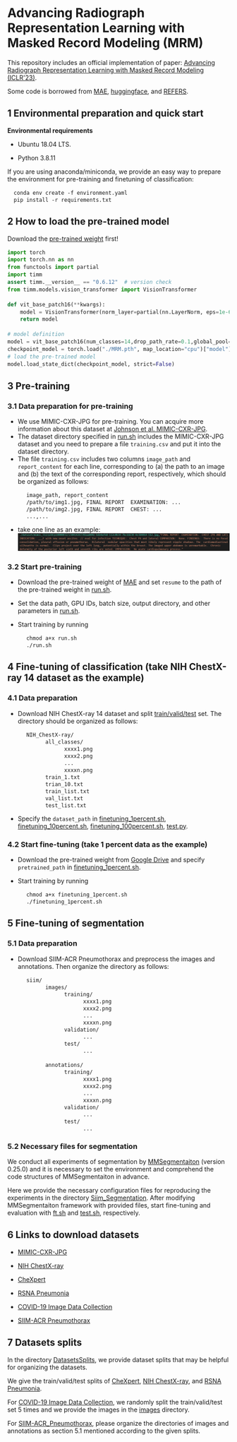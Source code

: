 # Advancing Radiograph Representation Learning with Masked Record Modeling (MRM)
This repository includes an official implementation of paper: [Advancing Radiograph Representation Learning with Masked Record Modeling (ICLR'23)](https://openreview.net/forum?id=w-x7U26GM7j).

Some code is borrowed from [MAE](https://github.com/facebookresearch/mae), [huggingface](https://huggingface.co), and [REFERS](https://github.com/funnyzhou/REFERS).

## 1 Environmental preparation and quick start
**Environmental requirements**
- Ubuntu 18.04 LTS.

- Python 3.8.11

If you are using anaconda/miniconda, we provide an easy way to prepare the environment for pre-training and finetuning of classification:

      conda env create -f environment.yaml
      pip install -r requirements.txt

## 2 How to load the pre-trained model
Download the [pre-trained weight](https://drive.google.com/file/d/1JwZaqvsSdk1bD3B7fsN0uOz-2Fzz1amc/view) first!
```python
import torch
import torch.nn as nn
from functools import partial
import timm
assert timm.__version__ == "0.6.12"  # version check
from timm.models.vision_transformer import VisionTransformer

def vit_base_patch16(**kwargs):
    model = VisionTransformer(norm_layer=partial(nn.LayerNorm, eps=1e-6),**kwargs)
    return model

# model definition
model = vit_base_patch16(num_classes=14,drop_path_rate=0.1,global_pool="avg")
checkpoint_model = torch.load("./MRM.pth", map_location="cpu")["model"]
# load the pre-trained model
model.load_state_dict(checkpoint_model, strict=False)
```

## 3 Pre-training
### 3.1 Data preparation for pre-training
- We use MIMIC-CXR-JPG for pre-training. You can acquire more information about this dataset at [Johnson et al. MIMIC-CXR-JPG](https://physionet.org/content/mimic-cxr-jpg/2.0.0/).
- The dataset directory specified in [run.sh](/run.sh) includes the MIMIC-CXR-JPG dataset and you need to prepare a file ``training.csv`` and put it into the dataset directory.
- The file ``training.csv`` includes two columns ``image_path`` and ``report_content`` for each line, corresponding to (a) the path to an image and (b) the text of the corresponding report, respectively, which should be organized as follows:
```
      image_path, report_content
      /path/to/img1.jpg, FINAL REPORT  EXAMINATION: ...
      /path/to/img2.jpg, FINAL REPORT  CHEST: ...
      ...,...
```
- take one line as an example:
![img](imgs/example.png)

### 3.2 Start pre-training
- Download the pre-trained weight of [MAE](https://dl.fbaipublicfiles.com/mae/pretrain/mae_pretrain_vit_base.pth) and set ``resume`` to the path of the pre-trained weight in [run.sh](run.sh).
- Set the data path, GPU IDs, batch size, output directory, and other parameters in [run.sh](run.sh).

- Start training by running
```
      chmod a+x run.sh
      ./run.sh
```
## 4 Fine-tuning of classification (take NIH ChestX-ray 14 dataset as the example)
### 4.1 Data preparation
- Download NIH ChestX-ray 14 dataset and split [train/valid/test](DatasetsSplits/NIH_ChestX-ray) set. The directory should be organized as follows:
```
      NIH_ChestX-ray/
            all_classes/
                  xxxx1.png
                  xxxx2.png
                  ...
                  xxxxn.png
            train_1.txt
            trian_10.txt
            train_list.txt
            val_list.txt
            test_list.txt
```	
- Specify the ``dataset_path`` in [finetuning_1percent.sh](/NIH_ChestX-ray/finetuning_1percent.sh), [finetuning_10percent.sh](/NIH_ChestX-ray/finetuning_10percent.sh), [finetuning_100percent.sh](/NIH_ChestX-ray/finetuning_100percent.sh), [test.py](/NIH_ChestX-ray/test.py).

### 4.2 Start fine-tuning (take 1 percent data as the example)
- Download the pre-trained weight from [Google Drive](https://drive.google.com/file/d/1JwZaqvsSdk1bD3B7fsN0uOz-2Fzz1amc/view?usp=sharing) and specify ``pretrained_path`` in [finetuning_1percent.sh](/NIH_ChestX-ray/finetuning_1percent.sh).

- Start training by running
```
      chmod a+x finetuning_1percent.sh
      ./finetuning_1percent.sh
```
## 5 Fine-tuning of segmentation
### 5.1 Data preparation
- Download SIIM-ACR Pneumothorax and preprocess the images and annotations.
Then organize the directory as follows:
```
      siim/
            images/
                  training/
                        xxxx1.png
                        xxxx2.png
                        ...
                        xxxxn.png
                  validation/
                        ...
                  test/
                        ...

            annotations/
                  training/
                        xxxx1.png
                        xxxx2.png
                        ...
                        xxxxn.png
                  validation/
                        ...
                  test/
                        ...
```
### 5.2 Necessary files for segmentation
We conduct all experiments  of segmentation by [MMSegmentaiton](https://github.com/open-mmlab/mmsegmentation) (version  0.25.0) and it is necessary to set the environment and comprehend the code structures of MMSegmentaiton in advance.

Here we provide the necessary configuration files for reproducing the experiments in the directory [Siim_Segmentation](Siim_Segmentation). After modifying MMSegmentaiton framework with provided files, start fine-tuning and evaluation with [ft.sh](Siim_Segmentation/ft.sh) and [test.sh](Siim_Segmentation/test.sh), respectively.

## 6 Links to download datasets
- [MIMIC-CXR-JPG](https://physionet.org/content/mimic-cxr-jpg/2.0.0/)

- [NIH ChestX-ray](https://nihcc.app.box.com/v/ChestXray-NIHCC/folder/36938765345)

- [CheXpert](https://stanfordmlgroup.github.io/competitions/chexpert/#:~:text=What%20is%20CheXpert%3F,labeled%20reference%20standard%20evaluation%20sets.)

- [RSNA Pneumonia](https://www.kaggle.com/competitions/rsna-pneumonia-detection-challenge)

- [COVID-19 Image Data Collection](https://github.com/ieee8023/covid-chestxray-dataset)

- [SIIM-ACR Pneumothorax](https://www.kaggle.com/c/siim-acr-pneumothorax-segmentation)

## 7 Datasets splits
In the directory [DatasetsSplits](DatasetsSplits), we provide dataset splits that may be helpful for organizing the datasets.

We give the train/valid/test splits of [CheXpert](DatasetsSplits/CheXpert), [NIH ChestX-ray](DatasetsSplits/NIH_ChestX-ray), and [RSNA Pneumonia](DatasetsSplits/RSNA_Pneumonia).

For [COVID-19 Image Data Collection](DatasetsSplits/COVID-19_Image_Data_Collection), we randomly split the train/valid/test set 5 times and we provide the images in the [images](DatasetsSplits/COVID-19_Image_Data_Collection/images) directory.

For [SIIM-ACR_Pneumothorax](DatasetsSplits/SIIM-ACR_Pneumothorax), please organize the directories of images and annotations as section 5.1 mentioned according to the given splits.
